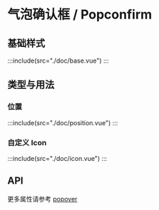 <style lang="scss">
.demo-popconfirm {

  .box {
    width: 500px;
    margin: 0 auto;
    .top {
      text-align: center;
    }

    .left {
      float: left;
      width: 60px;
    }

    .right {
      float: right;
      width: 60px;
    }

    .bottom {
      clear: both;
      text-align: center;
    }

    .item {
      margin: 4px;
      display: inline-block;
    }

    .top .mtd-btn,
    .bottom .mtd-btn {
      margin: 4px;
    }

    .left .mtd-btn,
    .right .mtd-btn {
      margin: 8px 10px;
    }
  }
}
.demo-popconfirm-content{
  max-width: 160px;
}
</style>


# 气泡确认框 / Popconfirm
## 基础样式
:::include(src="./doc/base.vue")
:::

## 类型与用法
### 位置
:::include(src="./doc/position.vue")
:::

### 自定义 Icon
:::include(src="./doc/icon.vue")
:::

## API

<api-doc name="Popconfirm" :doc="require('./api.json')">
  <p slot="props-desc">
    更多属性请参考 <a href="http://mtdui.sankuai.com/mtd/vue/components/popover#popover-props">popover</a>
  </p>
</api-doc>
